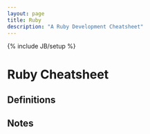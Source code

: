 ```yaml
---
layout: page
title: Ruby
description: "A Ruby Development Cheatsheet"
---
```

{% include JB/setup %}

# Ruby Cheatsheet

## Definitions



## Notes